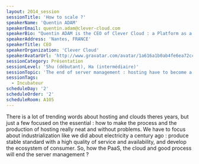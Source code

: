 ```yaml
---
layout: 2014_session
sessionTitle: 'How to scale ?'
speakerName: 'Quentin ADAM'
speakerEmail: quentin.adam@clever-cloud.com
speakerBio: "Quentin ADAM is the CEO of Clever Cloud : a Platform as a Service company allowing you to run java, scala, ruby, node.js, php, python or go applications, with auto scaling and auto healing features. This position allow him to study lots of applications, code, practice, and extract some talks and advises. Regular speaker at various tech conference, he’s focused to help developers to deliver quickly and happily good applications.\n"
speakerAddress: 'Nantes, FRANCE'
speakerTitle: CEO
speakerOrganization: 'Clever Cloud'
speakerAvatarUrl: 'http://www.gravatar.com/avatar/1a616a1b0ab4fe6ea72cc8d00c8ba4ec?size=200&default=mm'
sessionCategory: Présentation
sessionLevel: 'Shu (débutant), Ha (intermédiaire)'
sessionTopic: 'The end of server management : hosting have to become a commodity'
sessionTags:
  - Incubateur
scheduleDay: '2'
scheduleOrder: '2'
scheduleRoom: A105
---
```


There is a lot of trending words about hosting and clouds theres years, but just a few focused on the essential : how to make the process and the production of hosting really neat and without problems. We have to focus about industrialization like we did about electricity a century ago : produce stable standard with a high quality of service and availability, and develop the ecosystem of consumer. So, how the PaaS, the cloud and good process will end the server management ?






